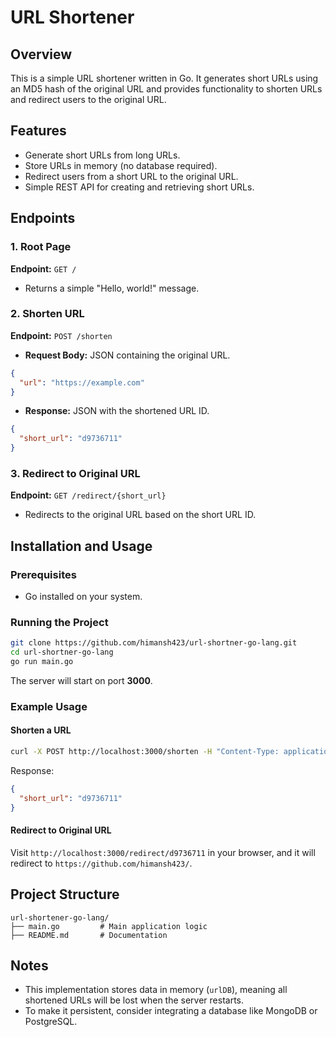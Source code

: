 # URL Shortener

## Overview
This is a simple URL shortener written in Go. It generates short URLs using an MD5 hash of the original URL and provides functionality to shorten URLs and redirect users to the original URL.

## Features
- Generate short URLs from long URLs.
- Store URLs in memory (no database required).
- Redirect users from a short URL to the original URL.
- Simple REST API for creating and retrieving short URLs.

## Endpoints

### 1. Root Page
**Endpoint:** `GET /`
- Returns a simple "Hello, world!" message.

### 2. Shorten URL
**Endpoint:** `POST /shorten`
- **Request Body:** JSON containing the original URL.
```json
{
  "url": "https://example.com"
}
```
- **Response:** JSON with the shortened URL ID.
```json
{
  "short_url": "d9736711"
}
```

### 3. Redirect to Original URL
**Endpoint:** `GET /redirect/{short_url}`
- Redirects to the original URL based on the short URL ID.

## Installation and Usage

### Prerequisites
- Go installed on your system.

### Running the Project
```sh
git clone https://github.com/himansh423/url-shortner-go-lang.git
cd url-shortner-go-lang
go run main.go
```

The server will start on port **3000**.

### Example Usage
#### Shorten a URL
```sh
curl -X POST http://localhost:3000/shorten -H "Content-Type: application/json" -d '{"url": "https://github.com/himansh423/"}'
```
Response:
```json
{
  "short_url": "d9736711"
}
```

#### Redirect to Original URL
Visit `http://localhost:3000/redirect/d9736711` in your browser, and it will redirect to `https://github.com/himansh423/`.

## Project Structure
```
url-shortener-go-lang/
├── main.go         # Main application logic
├── README.md       # Documentation
```

## Notes
- This implementation stores data in memory (`urlDB`), meaning all shortened URLs will be lost when the server restarts.
- To make it persistent, consider integrating a database like MongoDB or PostgreSQL.




